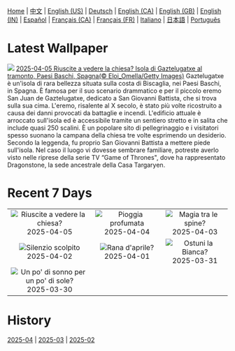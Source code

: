 [Home](../README.md) | [中文](zh-CN.md) | [English (US)](en-US.md) | [Deutsch](de-DE.md) | [English (CA)](en-CA.md) | [English (GB)](en-GB.md) | [English (IN)](en-IN.md) | [Español](es-ES.md) | [Français (CA)](fr-CA.md) | [Français (FR)](fr-FR.md) | [Italiano](it-IT.md) | [日本語](ja-JP.md) | [Português](pt-BR.md)

# Latest Wallpaper
![](https://www.bing.com/th?id=OHR.GaztelugatxeSunset_IT-IT9513907046_UHD.jpg)
[2025-04-05 Riuscite a vedere la chiesa? Isola di Gaztelugatxe al tramonto, Paesi Baschi, Spagna(© Eloi_Omella/Getty Images)](https://www.bing.com/th?id=OHR.GaztelugatxeSunset_IT-IT9513907046_UHD.jpg)
Gaztelugatxe è un'isola di rara bellezza situata sulla costa di Biscaglia, nei Paesi Baschi, in Spagna. È famosa per il suo scenario drammatico e per il piccolo eremo San Juan de Gaztelugatxe, dedicato a San Giovanni Battista, che si trova sulla sua cima. L'eremo, risalente al X secolo, è stato più volte ricostruito a causa dei danni provocati da battaglie e incendi. L'edificio attuale è arroccato sull'isola ed è accessibile tramite un sentiero stretto e in salita che include quasi 250 scalini. È un popolare sito di pellegrinaggio e i visitatori spesso suonano la campana della chiesa tre volte esprimendo un desiderio. Secondo la leggenda, fu proprio San Giovanni Battista a mettere piede sull'isola. Nel caso il luogo vi dovesse sembrare familiare, potreste averlo visto nelle riprese della serie TV “Game of Thrones", dove ha rappresentato Dragonstone, la sede ancestrale della Casa Targaryen.

# Recent 7 Days
|  |  |  |
|:---:|:---:|:---:|
| ![](https://www.bing.com/th?id=OHR.GaztelugatxeSunset_IT-IT9513907046_400x240.jpg "Riuscite a vedere la chiesa?") 2025-04-05 | ![](https://www.bing.com/th?id=OHR.CherryBlossomDC_IT-IT5867846300_400x240.jpg "Pioggia profumata") 2025-04-04 | ![](https://www.bing.com/th?id=OHR.SaguaroRainbow_IT-IT7336031543_400x240.jpg "Magia tra le spine?") 2025-04-03 |
| ![](https://www.bing.com/th?id=OHR.UtahBadlands_IT-IT7290436395_400x240.jpg "Silenzio scolpito") 2025-04-02 | ![](https://www.bing.com/th?id=OHR.TicanFrog_IT-IT7236834033_400x240.jpg "Rana d'aprile?") 2025-04-01 | ![](https://www.bing.com/th?id=OHR.ItalyOstuni_IT-IT5728384591_400x240.jpg "Ostuni la Bianca?") 2025-03-31 |
| ![](https://www.bing.com/th?id=OHR.Clock_IT-IT7164959440_400x240.jpg "Un po' di sonno per un po' di sole?") 2025-03-30 |  |  |

# History
[2025-04](../archives/wallpaper/it-IT/w_2025_04.md) | [2025-03](../archives/wallpaper/it-IT/w_2025_03.md) | [2025-02](../archives/wallpaper/it-IT/w_2025_02.md)
